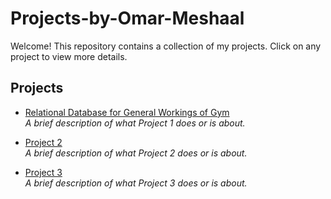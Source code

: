 # Projects-by-Omar-Meshaal

Welcome! This repository contains a collection of my projects. Click on any project to view more details.

## Projects

- [Relational Database for General Workings of Gym ](https://github.com/JonathanL02/4610Fa24Group4/tree/main)  
  _A brief description of what Project 1 does or is about._

- [Project 2](./project2/)  
  _A brief description of what Project 2 does or is about._

- [Project 3](./project3/)  
  _A brief description of what Project 3 does or is about._
